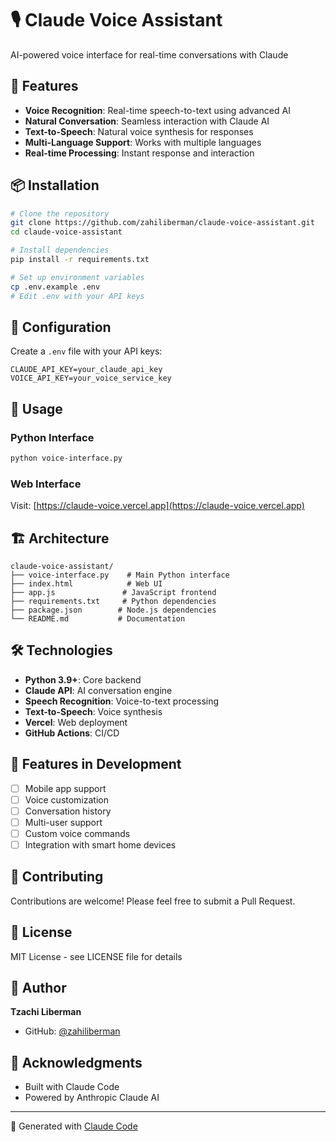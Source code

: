 # 🎙️ Claude Voice Assistant

AI-powered voice interface for real-time conversations with Claude

## 🚀 Features

- **Voice Recognition**: Real-time speech-to-text using advanced AI
- **Natural Conversation**: Seamless interaction with Claude AI
- **Text-to-Speech**: Natural voice synthesis for responses
- **Multi-Language Support**: Works with multiple languages
- **Real-time Processing**: Instant response and interaction

## 📦 Installation

```bash
# Clone the repository
git clone https://github.com/zahiliberman/claude-voice-assistant.git
cd claude-voice-assistant

# Install dependencies
pip install -r requirements.txt

# Set up environment variables
cp .env.example .env
# Edit .env with your API keys
```

## 🔧 Configuration

Create a `.env` file with your API keys:

```env
CLAUDE_API_KEY=your_claude_api_key
VOICE_API_KEY=your_voice_service_key
```

## 🎯 Usage

### Python Interface

```bash
python voice-interface.py
```

### Web Interface

Visit: [https://claude-voice.vercel.app](https://claude-voice.vercel.app)

## 🏗️ Architecture

```
claude-voice-assistant/
├── voice-interface.py    # Main Python interface
├── index.html            # Web UI
├── app.js               # JavaScript frontend
├── requirements.txt     # Python dependencies
├── package.json        # Node.js dependencies
└── README.md           # Documentation
```

## 🛠️ Technologies

- **Python 3.9+**: Core backend
- **Claude API**: AI conversation engine
- **Speech Recognition**: Voice-to-text processing
- **Text-to-Speech**: Voice synthesis
- **Vercel**: Web deployment
- **GitHub Actions**: CI/CD

## 📱 Features in Development

- [ ] Mobile app support
- [ ] Voice customization
- [ ] Conversation history
- [ ] Multi-user support
- [ ] Custom voice commands
- [ ] Integration with smart home devices

## 🤝 Contributing

Contributions are welcome! Please feel free to submit a Pull Request.

## 📄 License

MIT License - see LICENSE file for details

## 👤 Author

**Tzachi Liberman**
- GitHub: [@zahiliberman](https://github.com/zahiliberman)

## 🙏 Acknowledgments

- Built with Claude Code
- Powered by Anthropic Claude AI

---

🤖 Generated with [Claude Code](https://claude.ai/code)